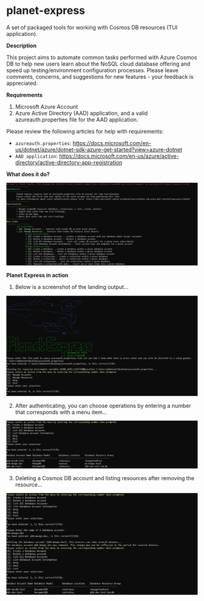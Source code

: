 # planet-express
A set of packaged tools for working with Cosmos DB resources (TUI application).

**Description**

This project aims to automate common tasks performed with Azure Cosmos DB to help new users learn about the NoSQL cloud database offering and speed up testing/environment configuration processes. Please leave comments, concerns, and suggestions for new features - your feedback is appreciated.

**Requirements**
1. Microsoft Azure Account
2. Azure Active Directory (AAD) application, and a valid azureauth.properties file for the AAD application. 

Please review the following articles for help with requirements:
- `azureauth.properties`: https://docs.microsoft.com/en-us/dotnet/azure/dotnet-sdk-azure-get-started?view=azure-dotnet
- `AAD application`: https://docs.microsoft.com/en-us/azure/active-directory/active-directory-app-registration

**What does it do?**

![alt text](https://github.com/philbennett94/planet-express/blob/master/pics/pe4.PNG)

**Planet Express in action**

1. Below is a screenshot of the landing output...

![alt text](https://github.com/philbennett94/planet-express/blob/master/pics/pe1.PNG)

2. After authenticating, you can choose operations by entering a number that corresponds with a menu item...

![alt text](https://github.com/philbennett94/planet-express/blob/master/pics/pe2.PNG)

3. Deleting a Cosmos DB account and listing resources after removing the resource...

![alt text](https://github.com/philbennett94/planet-express/blob/master/pics/pe3.PNG)

